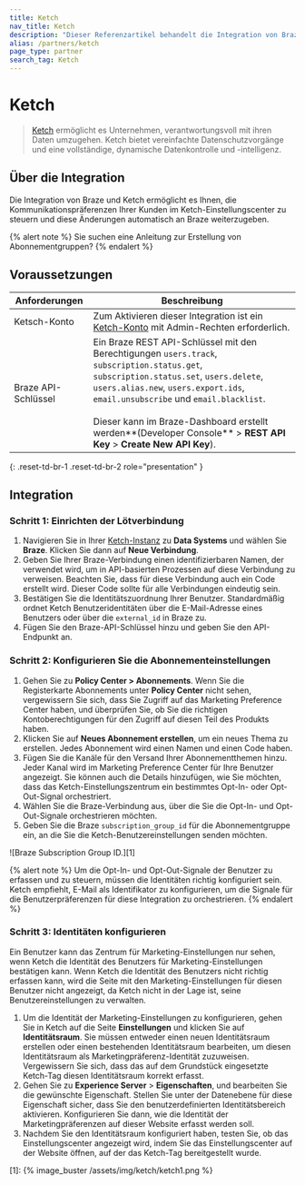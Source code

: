 ```yaml
---
title: Ketch
nav_title: Ketch
description: "Dieser Referenzartikel behandelt die Integration von Braze und Ketch. Ketch bietet vereinfachte Datenschutzvorgänge und eine vollständige, dynamische Datenkontrolle und -intelligenz."
alias: /partners/ketch
page_type: partner
search_tag: Ketch
---
```


# Ketch

> [Ketch](https://www.ketch.com) ermöglicht es Unternehmen, verantwortungsvoll mit ihren Daten umzugehen. Ketch bietet vereinfachte Datenschutzvorgänge und eine vollständige, dynamische Datenkontrolle und -intelligenz. 



## Über die Integration

Die Integration von Braze und Ketch ermöglicht es Ihnen, die Kommunikationspräferenzen Ihrer Kunden im Ketch-Einstellungscenter zu steuern und diese Änderungen automatisch an Braze weiterzugeben. 

{% alert note %}
Sie suchen eine Anleitung zur Erstellung von Abonnementgruppen? 
{% endalert %}

## Voraussetzungen

| Anforderungen | Beschreibung |
|---|---|
| Ketsch-Konto | Zum Aktivieren dieser Integration ist ein [Ketch-Konto](https://www.ketch.com) mit Admin-Rechten erforderlich. |
| Braze API-Schlüssel | Ein Braze REST API-Schlüssel mit den Berechtigungen `users.track`, `subscription.status.get`, `subscription.status.set`, `users.delete`, `users.alias.new`, `users.export.ids`, `email.unsubscribe` und `email.blacklist`. <br><br> Dieser kann im Braze-Dashboard erstellt werden**(Developer Console** > **REST API Key** > **Create New API Key**). |
{: .reset-td-br-1 .reset-td-br-2 role="presentation" }

## Integration

### Schritt 1: Einrichten der Lötverbindung

1. Navigieren Sie in Ihrer [Ketch-Instanz](https://app.ketch.com) zu **Data Systems** und wählen Sie **Braze**. Klicken Sie dann auf **Neue Verbindung**.
2. Geben Sie Ihrer Braze-Verbindung einen identifizierbaren Namen, der verwendet wird, um in API-basierten Prozessen auf diese Verbindung zu verweisen. Beachten Sie, dass für diese Verbindung auch ein Code erstellt wird. Dieser Code sollte für alle Verbindungen eindeutig sein.
3. Bestätigen Sie die Identitätszuordnung Ihrer Benutzer. Standardmäßig ordnet Ketch Benutzeridentitäten über die E-Mail-Adresse eines Benutzers oder über die `external_id` in Braze zu.
4. Fügen Sie den Braze-API-Schlüssel hinzu und geben Sie den API-Endpunkt an. 

### Schritt 2: Konfigurieren Sie die Abonnementeinstellungen

1. Gehen Sie zu **Policy Center > Abonnements**. Wenn Sie die Registerkarte Abonnements unter **Policy Center** nicht sehen, vergewissern Sie sich, dass Sie Zugriff auf das Marketing Preference Center haben, und überprüfen Sie, ob Sie die richtigen Kontoberechtigungen für den Zugriff auf diesen Teil des Produkts haben.
2. Klicken Sie auf **Neues Abonnement erstellen**, um ein neues Thema zu erstellen. Jedes Abonnement wird einen Namen und einen Code haben.
3. Fügen Sie die Kanäle für den Versand Ihrer Abonnementthemen hinzu. Jeder Kanal wird im Marketing Preference Center für Ihre Benutzer angezeigt. Sie können auch die Details hinzufügen, wie Sie möchten, dass das Ketch-Einstellungszentrum ein bestimmtes Opt-In- oder Opt-Out-Signal orchestriert.
4. Wählen Sie die Braze-Verbindung aus, über die Sie die Opt-In- und Opt-Out-Signale orchestrieren möchten.
5. Geben Sie die Braze `subscription_group_id` für die Abonnementgruppe ein, an die Sie die Ketch-Benutzereinstellungen senden möchten.

![Braze Subscription Group ID.][1]

{% alert note %}
Um die Opt-In- und Opt-Out-Signale der Benutzer zu erfassen und zu steuern, müssen die Identitäten richtig konfiguriert sein. Ketch empfiehlt, E-Mail als Identifikator zu konfigurieren, um die Signale für die Benutzerpräferenzen für diese Integration zu orchestrieren.
{% endalert %}


### Schritt 3: Identitäten konfigurieren

Ein Benutzer kann das Zentrum für Marketing-Einstellungen nur sehen, wenn Ketch die Identität des Benutzers für Marketing-Einstellungen bestätigen kann. Wenn Ketch die Identität des Benutzers nicht richtig erfassen kann, wird die Seite mit den Marketing-Einstellungen für diesen Benutzer nicht angezeigt, da Ketch nicht in der Lage ist, seine Benutzereinstellungen zu verwalten.

1. Um die Identität der Marketing-Einstellungen zu konfigurieren, gehen Sie in Ketch auf die Seite **Einstellungen** und klicken Sie auf **Identitätsraum**. Sie müssen entweder einen neuen Identitätsraum erstellen oder einen bestehenden Identitätsraum bearbeiten, um diesen Identitätsraum als Marketingpräferenz-Identität zuzuweisen. Vergewissern Sie sich, dass das auf dem Grundstück eingesetzte Ketch-Tag diesen Identitätsraum korrekt erfasst.
2. Gehen Sie zu **Experience Server** > **Eigenschaften**, und bearbeiten Sie die gewünschte Eigenschaft. Stellen Sie unter der Datenebene für diese Eigenschaft sicher, dass Sie den benutzerdefinierten Identitätsbereich aktivieren. Konfigurieren Sie dann, wie die Identität der Marketingpräferenzen auf dieser Website erfasst werden soll.
3. Nachdem Sie den Identitätsraum konfiguriert haben, testen Sie, ob das Einstellungscenter angezeigt wird, indem Sie das Einstellungscenter auf der Website öffnen, auf der das Ketch-Tag bereitgestellt wurde.


[1]: {% image_buster /assets/img/ketch/ketch1.png %}
